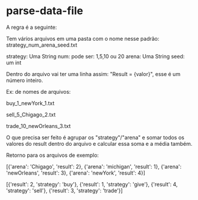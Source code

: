 # parse-data-file

A regra é a seguinte:

Tem vários arquivos em uma pasta com o nome nesse padrão: strategy_num_arena_seed.txt

strategy: Uma String
num: pode ser: 1,5,10 ou 20
arena: Uma String
seed: um int

Dentro do arquivo vai ter uma linha assim: "Result = {valor}", esse é um número inteiro.

Ex: de nomes de arquivos:

buy_1_newYork_1.txt

sell_5_Chigago_2.txt

trade_10_newOrleans_3.txt

O que precisa ser feito é agrupar os "strategy"/"arena" e somar todos os valores do result dentro do arquivo e calcular essa soma e a média também.

Retorno para os arquivos de exemplo:

[{'arena': 'Chigago', 'result': 2}, {'arena': 'michigan', 'result': 1}, {'arena': 'newOrleans', 'result': 3}, {'arena': 'newYork', 'result': 4}]

[{'result': 2, 'strategy': 'buy'}, {'result': 1, 'strategy': 'give'}, {'result': 4, 'strategy': 'sell'}, {'result': 3, 'strategy': 'trade'}]
